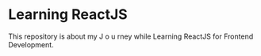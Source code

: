 # Learning ReactJS

This repository is about my J o u rney while Learning ReactJS for Frontend Development.


